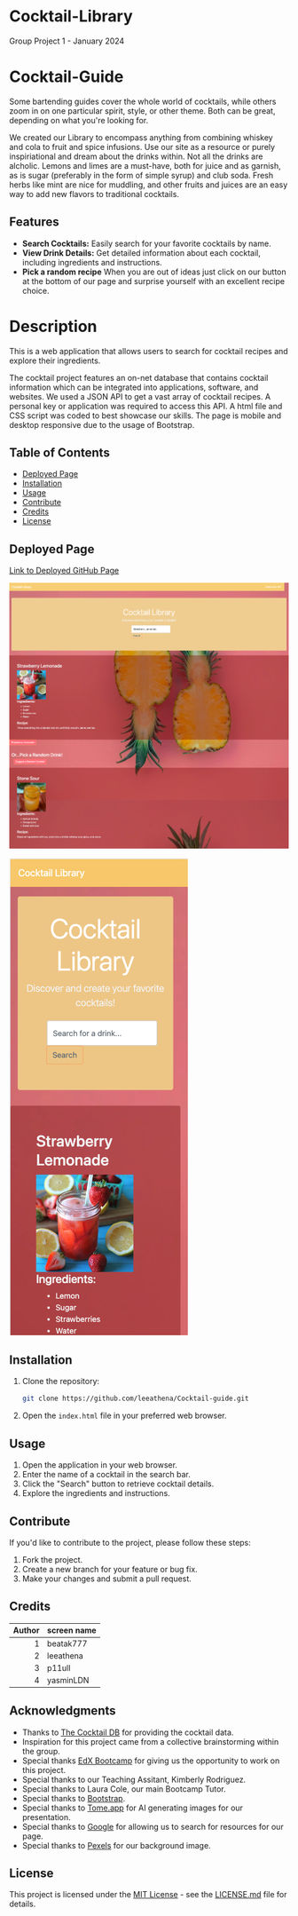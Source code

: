 # Cocktail-Library
Group Project 1 - January 2024 

# Cocktail-Guide

Some bartending guides cover the whole world of cocktails, while others zoom in on one particular spirit, style, or other theme. Both can be great, depending on what you're looking for. 

We created our Library to encompass anything from combining whiskey and cola to fruit and spice infusions. Use our site as a resource or purely inspiriational and dream about the drinks within. Not all the drinks are alcholic. Lemons and limes are a must-have, both for juice and as garnish, as is sugar (preferably in the form of simple syrup) and club soda. Fresh herbs like mint are nice for muddling, and other fruits and juices are an easy way to add new flavors to traditional cocktails. 

## Features

- **Search Cocktails:** Easily search for your favorite cocktails by name.
- **View Drink Details:** Get detailed information about each cocktail, including ingredients and instructions.
- **Pick a random recipe** When you are out of ideas just click on our button at the bottom of our page and surprise yourself with an excellent recipe choice.


# <a name='Description'></a>Description
This is a web application that allows users to search for cocktail recipes and explore their ingredients.

The cocktail project features an on-net database that contains cocktail information which can be integrated into applications, software, and websites. We used a JSON API to get a vast array of cocktail recipes. A personal key or application was required to access this API. A html file and CSS script was coded to best showcase our skills. The page is mobile and desktop responsive due to the usage of Bootstrap.


## <a name='TableofContents'></a>Table of Contents


*  [Deployed Page](#DeployedPage)
*  [Installation](#Installation)
*  [Usage](#Usage)
*  [Contribute](#Contribute)
*  [Credits](#Credits)
*  [License](#License)

## <a name='DeployedPage'></a>Deployed Page

[Link to Deployed GitHub Page](https://leeathena.github.io/Cocktail-guide)

![Deployed Page Screenshot](scrnsht.png)

![Deployed Page Mobile View](scrmob.png)


## <a name='Installation'></a>Installation

1. Clone the repository:

    ```bash
    git clone https://github.com/leeathena/Cocktail-guide.git
    ```

2. Open the `index.html` file in your preferred web browser. 

## <a name='Usage'></a>Usage
1. Open the application in your web browser.
2. Enter the name of a cocktail in the search bar.
3. Click the "Search" button to retrieve cocktail details.
4. Explore the ingredients and instructions.

## <a name='Contribute'></a>Contribute

If you'd like to contribute to the project, please follow these steps:

1. Fork the project.
2. Create a new branch for your feature or bug fix.
3. Make your changes and submit a pull request.

## <a name='Credits'></a>Credits

| Author | screen name |
|-------:|-------------|
|     1  | beatak777   |
|     2  | leeathena   |
|     3  | p11ull      |
|     4  | yasminLDN   |

## Acknowledgments

- Thanks to [The Cocktail DB](https://www.thecocktaildb.com/) for providing the cocktail data.
- Inspiration for this project came from a collective brainstorming within the group.
- Special thanks [EdX Bootcamp](https://www.edx.org/) for giving us the opportunity to work on this project.
- Special thanks to our Teaching Assitant, Kimberly Rodriguez.
- Special thanks to Laura Cole, our main Bootcamp Tutor.
- Special thanks to [Bootstrap](https://getbootstrap.com/).
- Special thanks to [Tome.app](https://tome.app/) for AI generating images for our presentation.
- Special thanks to [Google](https://google.com) for allowing us to search for resources for our page.
- Special thanks to [Pexels](https://images.pexels.com) for our background image.

## <a name='License'></a>License

This project is licensed under the [MIT License](LICENSE.md) - see the [LICENSE.md](LICENSE.md) file for details.
